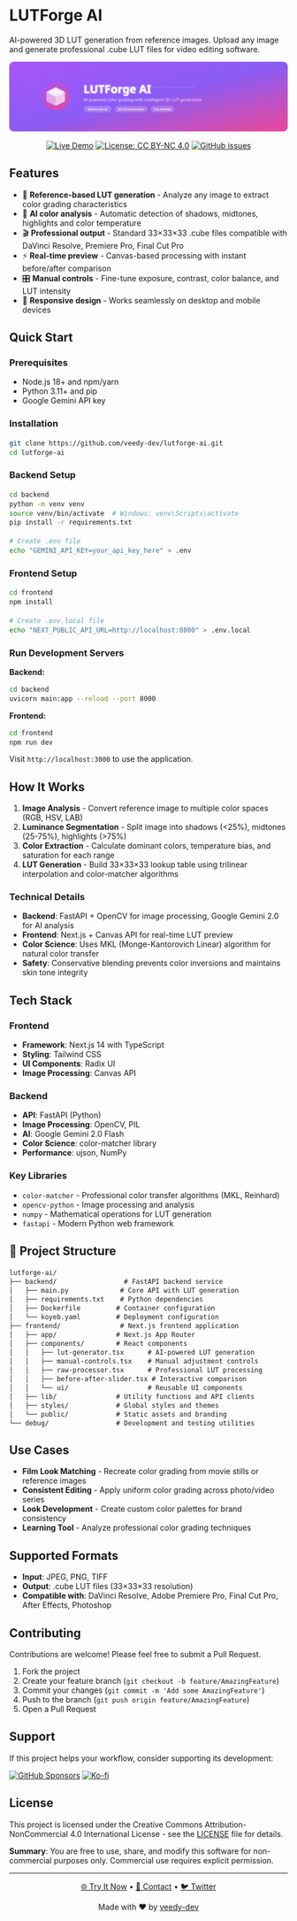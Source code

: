 # LUTForge AI

AI-powered 3D LUT generation from reference images. Upload any image and generate professional .cube LUT files for video editing software.

<div align="center">

![LUTForge AI Banner](frontend/public/banner.svg)

[![Live Demo](https://img.shields.io/badge/demo-live-brightgreen)](https://lutforge-ai.vercel.app)
[![License: CC BY-NC 4.0](https://img.shields.io/badge/License-CC%20BY--NC%204.0-lightgrey.svg)](https://creativecommons.org/licenses/by-nc/4.0/)
[![GitHub issues](https://img.shields.io/github/issues/veedy-dev/lutforge-ai)](https://github.com/veedy-dev/lutforge-ai/issues)

</div>

## Features

- 🎨 **Reference-based LUT generation** - Analyze any image to extract color grading characteristics
- 🧠 **AI color analysis** - Automatic detection of shadows, midtones, highlights and color temperature
- 🎬 **Professional output** - Standard 33×33×33 .cube files compatible with DaVinci Resolve, Premiere Pro, Final Cut Pro
- ⚡ **Real-time preview** - Canvas-based processing with instant before/after comparison
- 🎛️ **Manual controls** - Fine-tune exposure, contrast, color balance, and LUT intensity
- 📱 **Responsive design** - Works seamlessly on desktop and mobile devices

## Quick Start

### Prerequisites

- Node.js 18+ and npm/yarn
- Python 3.11+ and pip
- Google Gemini API key

### Installation

```bash
git clone https://github.com/veedy-dev/lutforge-ai.git
cd lutforge-ai
```

### Backend Setup

```bash
cd backend
python -m venv venv
source venv/bin/activate  # Windows: venv\Scripts\activate
pip install -r requirements.txt

# Create .env file
echo "GEMINI_API_KEY=your_api_key_here" > .env
```

### Frontend Setup

```bash
cd frontend
npm install

# Create .env.local file
echo "NEXT_PUBLIC_API_URL=http://localhost:8000" > .env.local
```

### Run Development Servers

**Backend:**
```bash
cd backend
uvicorn main:app --reload --port 8000
```

**Frontend:**
```bash
cd frontend
npm run dev
```

Visit `http://localhost:3000` to use the application.

## How It Works

1. **Image Analysis** - Convert reference image to multiple color spaces (RGB, HSV, LAB)
2. **Luminance Segmentation** - Split image into shadows (<25%), midtones (25-75%), highlights (>75%)
3. **Color Extraction** - Calculate dominant colors, temperature bias, and saturation for each range
4. **LUT Generation** - Build 33×33×33 lookup table using trilinear interpolation and color-matcher algorithms

### Technical Details

- **Backend**: FastAPI + OpenCV for image processing, Google Gemini 2.0 for AI analysis
- **Frontend**: Next.js + Canvas API for real-time LUT preview
- **Color Science**: Uses MKL (Monge-Kantorovich Linear) algorithm for natural color transfer
- **Safety**: Conservative blending prevents color inversions and maintains skin tone integrity

## Tech Stack

### Frontend
- **Framework**: Next.js 14 with TypeScript
- **Styling**: Tailwind CSS
- **UI Components**: Radix UI
- **Image Processing**: Canvas API

### Backend  
- **API**: FastAPI (Python)
- **Image Processing**: OpenCV, PIL
- **AI**: Google Gemini 2.0 Flash
- **Color Science**: color-matcher library
- **Performance**: ujson, NumPy

### Key Libraries
- `color-matcher` - Professional color transfer algorithms (MKL, Reinhard)
- `opencv-python` - Image processing and analysis
- `numpy` - Mathematical operations for LUT generation
- `fastapi` - Modern Python web framework

## 📁 Project Structure

```
lutforge-ai/
├── backend/                 # FastAPI backend service
│   ├── main.py             # Core API with LUT generation
│   ├── requirements.txt    # Python dependencies
│   ├── Dockerfile         # Container configuration
│   └── koyeb.yaml         # Deployment configuration
├── frontend/               # Next.js frontend application
│   ├── app/               # Next.js App Router
│   ├── components/        # React components
│   │   ├── lut-generator.tsx      # AI-powered LUT generation
│   │   ├── manual-controls.tsx    # Manual adjustment controls
│   │   ├── raw-processor.tsx      # Professional LUT processing
│   │   ├── before-after-slider.tsx # Interactive comparison
│   │   └── ui/                    # Reusable UI components
│   ├── lib/               # Utility functions and API clients
│   ├── styles/            # Global styles and themes
│   └── public/            # Static assets and branding
└── debug/                 # Development and testing utilities
```

## Use Cases

- **Film Look Matching** - Recreate color grading from movie stills or reference images
- **Consistent Editing** - Apply uniform color grading across photo/video series  
- **Look Development** - Create custom color palettes for brand consistency
- **Learning Tool** - Analyze professional color grading techniques

## Supported Formats

- **Input**: JPEG, PNG, TIFF
- **Output**: .cube LUT files (33×33×33 resolution)
- **Compatible with**: DaVinci Resolve, Adobe Premiere Pro, Final Cut Pro, After Effects, Photoshop

## Contributing

Contributions are welcome! Please feel free to submit a Pull Request.

1. Fork the project
2. Create your feature branch (`git checkout -b feature/AmazingFeature`)
3. Commit your changes (`git commit -m 'Add some AmazingFeature'`)
4. Push to the branch (`git push origin feature/AmazingFeature`)
5. Open a Pull Request

## Support

If this project helps your workflow, consider supporting its development:

[![GitHub Sponsors](https://img.shields.io/badge/Sponsor-GitHub-pink?style=for-the-badge&logo=github&logoColor=white)](https://github.com/sponsors/veedy-dev)
[![Ko-fi](https://img.shields.io/badge/Buy%20me%20a%20coffee-Ko--fi-orange?style=for-the-badge&logo=ko-fi&logoColor=white)](https://ko-fi.com/veedygraph)

## License

This project is licensed under the Creative Commons Attribution-NonCommercial 4.0 International License - see the [LICENSE](LICENSE) file for details.

**Summary**: You are free to use, share, and modify this software for non-commercial purposes only. Commercial use requires explicit permission.

---

<div align="center">

[🌐 Try It Now](https://lutforge-ai.vercel.app) • [📧 Contact](mailto:vidifadilakbar20@gmail.com) • [🐦 Twitter](https://x.com/veedygraph)

Made with ❤️ by [veedy-dev](https://github.com/veedy-dev)

</div>